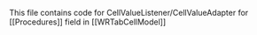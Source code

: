 This file contains code for CellValueListener/CellValueAdapter for [[Procedures]] field in [[WRTabCellModel]]


